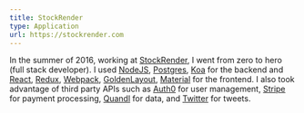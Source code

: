 ```yaml
---
title: StockRender
type: Application
url: https://stockrender.com
---
```

In the summer of 2016, working at [StockRender](https://stockrender.com), I went from zero to hero (full stack developer). I used [NodeJS](https://nodejs.org/en/), [Postgres](https://www.postgresql.org/), [Koa](http://koajs.com/) for the backend and [React](https://facebook.github.io/react/), [Redux](http://redux.js.org/), [Webpack](https://webpack.github.io/), [GoldenLayout](https://www.golden-layout.com/), [Material](http://www.material-ui.com/#/) for the frontend. I also took advantage of third party APIs such as [Auth0](https://auth0.com/) for user management, [Stripe](https://stripe.com/ca) for payment processing, [Quandl](https://www.quandl.com/) for data, and [Twitter](https://twitter.com/) for tweets.
